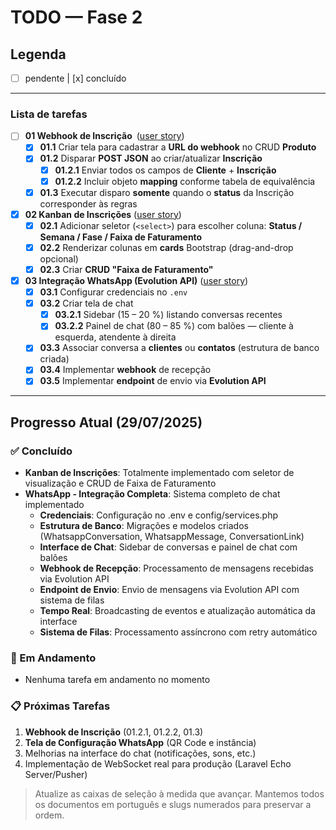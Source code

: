 # TODO — Fase 2

## Legenda
- [ ] pendente   |  [x] concluído

---

### Lista de tarefas

- [ ] **01 Webhook de Inscrição** ([user story](../user-historyes/01-webhook-inscricao.md))
  - [x] **01.1** Criar tela para cadastrar a **URL do webhook** no CRUD **Produto**
  - [x] **01.2** Disparar **POST JSON** ao criar/atualizar **Inscrição**
    - [x] **01.2.1** Enviar todos os campos de **Cliente** + **Inscrição**
    - [x] **01.2.2** Incluir objeto **mapping** conforme tabela de equivalência
  - [x] **01.3** Executar disparo **somente** quando o **status** da Inscrição corresponder às regras

- [x] **02 Kanban de Inscrições** ([user story](../user-historyes/02-kanban-inscricoes.md))
  - [x] **02.1** Adicionar seletor (`<select>`) para escolher coluna: **Status / Semana / Fase / Faixa de Faturamento**
  - [x] **02.2** Renderizar colunas em **cards** Bootstrap (drag-and-drop opcional)
  - [x] **02.3** Criar **CRUD "Faixa de Faturamento"**

- [x] **03 Integração WhatsApp (Evolution API)** ([user story](../user-historyes/03-integracao-whatsapp.md))
  - [x] **03.1** Configurar credenciais no `.env`
  - [x] **03.2** Criar tela de chat
    - [x] **03.2.1** Sidebar (15 – 20 %) listando conversas recentes
    - [x] **03.2.2** Painel de chat (80 – 85 %) com balões — cliente à esquerda, atendente à direita
  - [x] **03.3** Associar conversa a **clientes** ou **contatos** (estrutura de banco criada)
  - [x] **03.4** Implementar **webhook** de recepção
  - [x] **03.5** Implementar **endpoint** de envio via **Evolution API**

---

## Progresso Atual (29/07/2025)

### ✅ Concluído
- **Kanban de Inscrições**: Totalmente implementado com seletor de visualização e CRUD de Faixa de Faturamento
- **WhatsApp - Integração Completa**: Sistema completo de chat implementado
  - **Credenciais**: Configuração no .env e config/services.php
  - **Estrutura de Banco**: Migrações e modelos criados (WhatsappConversation, WhatsappMessage, ConversationLink)
  - **Interface de Chat**: Sidebar de conversas e painel de chat com balões
  - **Webhook de Recepção**: Processamento de mensagens recebidas via Evolution API
  - **Endpoint de Envio**: Envio de mensagens via Evolution API com sistema de filas
  - **Tempo Real**: Broadcasting de eventos e atualização automática da interface
  - **Sistema de Filas**: Processamento assíncrono com retry automático

### 🔄 Em Andamento
- Nenhuma tarefa em andamento no momento

### 📋 Próximas Tarefas
1. **Webhook de Inscrição** (01.2.1, 01.2.2, 01.3)
2. **Tela de Configuração WhatsApp** (QR Code e instância)
3. Melhorias na interface do chat (notificações, sons, etc.)
4. Implementação de WebSocket real para produção (Laravel Echo Server/Pusher)

> Atualize as caixas de seleção à medida que avançar. Mantemos todos os documentos em português e slugs numerados para preservar a ordem.

